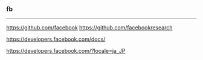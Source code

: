 ### fb

---
https://github.com/facebook
https://github.com/facebookresearch


https://developers.facebook.com/docs/

https://developers.facebook.com/?locale=ja_JP















